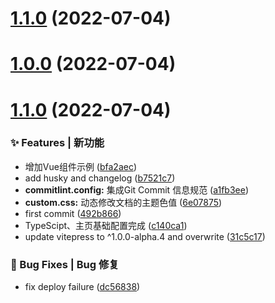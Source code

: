 # [1.1.0](https://github.com/flingyp/vitepress-basic-docs/compare/v1.0.0...v1.1.0) (2022-07-04)



# [1.0.0](https://github.com/flingyp/vitepress-basic-docs/compare/v1.1.0...v1.0.0) (2022-07-04)



# [1.1.0](https://github.com/flingyp/vitepress-basic-docs/compare/492b866...v1.1.0) (2022-07-04)


### ✨ Features | 新功能

* 增加Vue组件示例 ([bfa2aec](https://github.com/flingyp/vitepress-basic-docs/commit/bfa2aec))
* add husky and changelog ([b7521c7](https://github.com/flingyp/vitepress-basic-docs/commit/b7521c7))
* **commitlint.config:** 集成Git Commit 信息规范 ([a1fb3ee](https://github.com/flingyp/vitepress-basic-docs/commit/a1fb3ee))
* **custom.css:** 动态修改文档的主题色值 ([6e07875](https://github.com/flingyp/vitepress-basic-docs/commit/6e07875))
* first commit ([492b866](https://github.com/flingyp/vitepress-basic-docs/commit/492b866))
* TypeScipt、主页基础配置完成 ([c140ca1](https://github.com/flingyp/vitepress-basic-docs/commit/c140ca1))
* update vitepress to ^1.0.0-alpha.4 and overwrite ([31c5c17](https://github.com/flingyp/vitepress-basic-docs/commit/31c5c17))


### 🐛 Bug Fixes | Bug 修复

* fix deploy failure ([dc56838](https://github.com/flingyp/vitepress-basic-docs/commit/dc56838))



